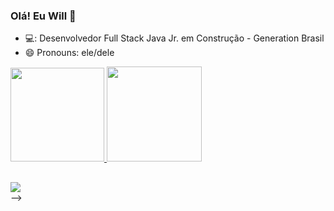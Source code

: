 ### Olá! Eu Will 👋


- 💻: Desenvolvedor Full Stack Java Jr. em Construção - Generation Brasil
- 😄 Pronouns: ele/dele
 
 <div>
  <a href="https://github.com/DayanaTito">
  <img height="150em" src="https://github-readme-stats.vercel.app/api?username=WillJpg&show_icons=true&theme=dark&include_all_commits=true&count_private=true"/>
  <img height="152em" src="https://github-readme-stats.vercel.app/api/top-langs/?username=WillJpg&layout=compact&langs_count=7&theme=dark"/>
</div>
  
  ##
  
 <div> 
  <a href="https://www.linkedin.com/in/willfdasilva/" target="_blank"><img src="https://img.shields.io/badge/-LinkedIn-%230077B5?style=for-the-badge&logo=linkedin&logoColor=white" target="_blank"></a> 
  
</div>
-->
